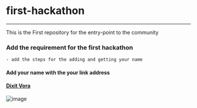 # first-hackathon
---
This is the First repository for the entry-point to the community

### Add the requirement for the first hackathon
    - add the steps for the adding and getting your name

#### Add your name with the your link address

#### [Dixit Vora](https://github.com/vd89)

![image](https://user-images.githubusercontent.com/34570078/222136389-3c2610bd-d116-43f5-939d-1a09b8a8bf57.png)
